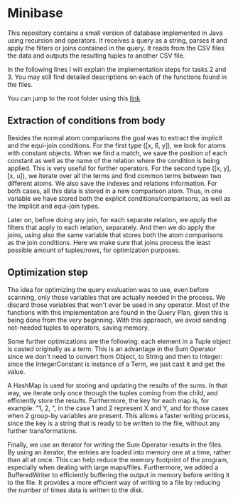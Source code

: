 # Minibase
This repository contains a small version of database implemented in Java using recursion and operators.
It receives a query as a string, parses it and apply the filters or joins contained in the query. It
reads from the CSV files the data and outputs the resulting tuples to another CSV file.

In the following lines I will explain the implementation 
steps for tasks 2 and 3. You may still find detailed descriptions on
each of the functions found in the files.

You can jump to the root folder using this [link](https://github.com/felipec23/Minibase/tree/4714c856592ceed0b01e956fa1b2a74c229979f5/src/main/java/ed/inf/adbs/minibase).

## Extraction of conditions from body
Besides the normal atom comparisons the goal was to extract the
implicit and the equi-join conditions. For the first type ([x, 6, y]),
we look for atoms with constant objects. When we find a match, we save the
position of each constant as well as the name of the relation where  the
condition is being applied. This is very useful for further operators.
For the second type ([x, y], [x, u]), we iterate
over all the terms and find common terms between two different atoms. 
We also save the indexes and relations information. For both cases,
all this data is stored in a new comparison atom. Thus, in one variable
we have stored both the explicit conditions/comparisons, as well as
the implicit and equi-join types.

Later on, before doing any join, for each separate relation, we apply the filters
that apply to each relation, separately. And then we do apply the joins,
using also the same variable that stores both the atom comparisons as the
join conditions. Here we make sure that joins process the least possible
amount of tuples/rows, for optimization purposes.


## Optimization step
The idea for optimizing the query evaluation was to use, even before
scanning, only those variables that are actually needed in the process.
We discard those variables that won't ever be used in any operator. Most of 
the functions with this implementation are found in the Query Plan, given this
is being done from the very beginning. With this approach, we avoid sending
not-needed tuples to operators, saving memory.

Some further optimizations are the following: each element in a Tuple object
is casted originally as a term. This is an advantage in the Sum Operator since
we don't need to convert from Object, to String and then to Integer: since the 
IntegerConstant is instance of a Term, we just cast it and get the value. 

A HashMap is used for storing and updating the results of the sums. In that way, we iterate
only once through the tuples coming from the child, and efficiently store
the results. Furthermore, the key for each map is, for example: "1, 2, ", in the case
1 and 2 represent X and Y, and for those cases when 2 group-by variables are present.
This allows a faster writing process, since the key is a string that is ready to be
written to the file, without any further transformations.

Finally, we use an iterator for writing the Sum Operator results in the files.
By using an iterator, the entries are loaded into memory one at a time, 
rather than all at once. This can help reduce the memory footprint of the program, 
especially when dealing with large maps/files. Furthermore, we added a BufferedWriter
to efficiently buffering the output in memory before writing it to the file. It provides a more efficient 
way of writing to a file by reducing the number of times data is written to the disk.
